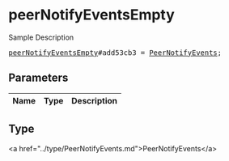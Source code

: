 # peerNotifyEventsEmpty

Sample Description

<pre>
<a href="../constructor/peerNotifyEventsEmpty.md">peerNotifyEventsEmpty</a>#add53cb3 = <a href="../type/PeerNotifyEvents.md">PeerNotifyEvents</a>;
</pre>

## Parameters

| Name | Type | Description |
|------|:----:|-------------|

## Type

&lt;a href=&#34;../type/PeerNotifyEvents.md&#34;&gt;PeerNotifyEvents&lt;/a&gt;
